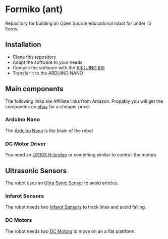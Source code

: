 # Formiko (ant)
Repository for building an Open Source educational robot for under 15 Euros.
## Installation
- Clone this repository
- Adapt the software to your needs
- Compile the software with the [ARDUINO IDE](git@github.com:KevinFrantz/arduino_motor_controll.git)
- Transfer it to the ARDUINO NANO 
## Main components
The following links are Affiliate links from Amazon. Propably you will get the componens on [ebay](http://www.ebay.de) for a cheaper price.
### Arduino Nano
The [Arduino Nano](http://amzn.to/2Cpe3e2) is the brain of the robot
### DC Motor Driver
You need an [L9110S H-bridge](http://amzn.to/2F0rYVD) or something similar to controll the motors
## Ultrasonic Sensors
The robot uses an [Ultra Sonic Sensor](http://amzn.to/2ot2IBc) to avoid articles.
### Infarot Sensors
The robot needs two [Infarot Sensors](http://amzn.to/2GOtieZ) to track lines and avoid falling.
### DC Motors
The robot needs two [DC Motors](http://amzn.to/2FCrGW7) to move on an a flat plattform.

